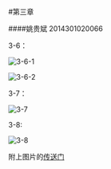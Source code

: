 #第三章

####姚贵斌 2014301020066

3-6：

![3-6-1](http://p1.bpimg.com/578852/566b7f1e7da3cb9bs.jpg)

![3-6-2](http://p1.bpimg.com/578852/eeadbc370aad4864.jpg)

3-7：

![3-7](http://p1.bpimg.com/578852/afb8f825e830fbab.jpg)

3-8:

![3-8](http://p1.bpimg.com/578852/ae4fd3b4d3e21a24.jpg)

附上图片的[传送门](http://www.tietuku.com/album/1258371)
